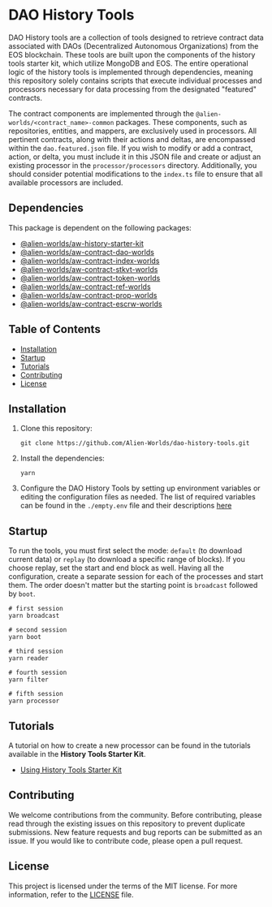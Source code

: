 # DAO History Tools

DAO History tools are a collection of tools designed to retrieve contract data associated with DAOs (Decentralized Autonomous Organizations) from the EOS blockchain. These tools are built upon the components of the history tools starter kit, which utilize MongoDB and EOS. The entire operational logic of the history tools is implemented through dependencies, meaning this repository solely contains scripts that execute individual processes and processors necessary for data processing from the designated "featured" contracts.

The contract components are implemented through the `@alien-worlds/<contract_name>-common` packages. These components, such as repositories, entities, and mappers, are exclusively used in processors. All pertinent contracts, along with their actions and deltas, are encompassed within the `dao.featured.json` file. If you wish to modify or add a contract, action, or delta, you must include it in this JSON file and create or adjust an existing processor in the `processor/processors` directory. Additionally, you should consider potential modifications to the `index.ts` file to ensure that all available processors are included.

## Dependencies

This package is dependent on the following packages:

- [@alien-worlds/aw-history-starter-kit](https://github.com/Alien-Worlds/aw-history-starter-kit
)
- [@alien-worlds/aw-contract-dao-worlds](https://github.com/Alien-Worlds/dao-worlds-common)
- [@alien-worlds/aw-contract-index-worlds](https://github.com/Alien-Worlds/index-worlds-common)
- [@alien-worlds/aw-contract-stkvt-worlds](https://github.com/Alien-Worlds/stkvt-worlds-common)
- [@alien-worlds/aw-contract-token-worlds](https://github.com/Alien-Worlds/token-worlds-common)
- [@alien-worlds/aw-contract-ref-worlds](https://github.com/Alien-Worlds/ref-worlds-common)
- [@alien-worlds/aw-contract-prop-worlds](https://github.com/Alien-Worlds/prop-worlds-common)
- [@alien-worlds/aw-contract-escrw-worlds](https://github.com/Alien-Worlds/escrw-worlds-common)

## Table of Contents

- [Installation](#installation)
- [Startup](#startup)
- [Tutorials](#tutorials)
- [Contributing](#contributing)
- [License](#license)

## Installation

1. Clone this repository:

   ```shell
   git clone https://github.com/Alien-Worlds/dao-history-tools.git
   ```

2. Install the dependencies:

   ```shell
   yarn
   ```

3. Configure the DAO History Tools by setting up environment variables or editing the configuration files as needed. The list of required variables can be found in the `./empty.env` file and their descriptions [here](https://github.com/Alien-Worlds/history-tools-starter-kit/blob/main/tutorials/config-vars.md)

## Startup

To run the tools, you must first select the mode: `default` (to download current data) or `replay` (to download a specific range of blocks). If you choose replay, set the start and end block as well. Having all the configuration, create a separate session for each of the processes and start them. The order doesn't matter but the starting point is `broadcast` followed by `boot`.

```shell
# first session
yarn broadcast

# second session
yarn boot

# third session
yarn reader

# fourth session
yarn filter

# fifth session
yarn processor
```

## Tutorials

A tutorial on how to create a new processor can be found in the tutorials available in the **History Tools Starter Kit**.

- [Using History Tools Starter Kit](https://github.com/Alien-Worlds/history-tools-starter-kit/blob/main/tutorials/using-history-tools-starter-kit.md)

## Contributing

We welcome contributions from the community. Before contributing, please read through the existing issues on this repository to prevent duplicate submissions. New feature requests and bug reports can be submitted as an issue. If you would like to contribute code, please open a pull request.

## License

This project is licensed under the terms of the MIT license. For more information, refer to the [LICENSE](./LICENSE) file.
